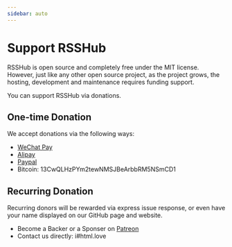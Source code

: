```yaml
---
sidebar: auto
---
```


# Support RSSHub

RSSHub is open source and completely free under the MIT license. However, just like any other open source project, as the project grows, the hosting, development and maintenance requires funding support.

You can support RSSHub via donations.

## One-time Donation

We accept donations via the following ways:

-   [WeChat Pay](https://i.imgur.com/aq6PtWa.png)
-   [Alipay](https://i.imgur.com/wv1Pj2k.png)
-   [Paypal](https://www.paypal.me/DIYgod)
-   Bitcoin: 13CwQLHzPYm2tewNMSJBeArbbRM5NSmCD1

## Recurring Donation

Recurring donors will be rewarded via express issue response, or even have your name displayed on our GitHub page and website.

-   Become a Backer or a Sponser on [Patreon](https://www.patreon.com/DIYgod)
-   Contact us directly: i#html.love
